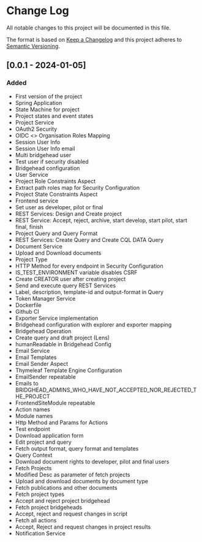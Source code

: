 # Change Log
All notable changes to this project will be documented in this file.

The format is based on [Keep a Changelog](http://keepachangelog.com/)
and this project adheres to [Semantic Versioning](http://semver.org/).

## [0.0.1 - 2024-01-05]
### Added
- First version of the project
- Spring Application
- State Machine for project
- Project states and event states
- Project Service
- OAuth2 Security
- OIDC <> Organisation Roles Mapping
- Session User Info
- Session User Info email
- Multi bridgehead user
- Test user if security disabled
- Bridgehead configuration
- User Service
- Project Role Constraints Aspect
- Extract path roles map for Security Configuration
- Project State Constraints Aspect
- Frontend service
- Set user as developer, pilot or final
- REST Services: Design and Create project
- REST Service: Accept, reject, archive, start develop, start pilot, start final, finish
- Project Query and Query Format
- REST Services: Create Query and Create CQL DATA Query
- Document Service
- Upload and Download documents
- Project Type
- HTTP Method for every endpoint in Security Configuration
- IS_TEST_ENVIRONMENT variable disables CSRF
- Create CREATOR user after creating project
- Send and execute query REST Services
- Label, description, template-id and output-format in Query
- Token Manager Service
- Dockerfile
- Github CI
- Exporter Service implementation
- Bridgehead configuration with explorer and exporter mapping
- Bridgehead Operation
- Create query and draft project (Lens)
- humanReadable in Bridgehead Config
- Email Service
- Email Templates
- Email Sender Aspect
- Thymeleaf Template Engine Configuration
- EmailSender repeatable
- Emails to BRIDGHEAD_ADMINS_WHO_HAVE_NOT_ACCEPTED_NOR_REJECTED_THE_PROJECT
- FrontendSiteModule repeatable
- Action names
- Module names
- Http Method and Params for Actions
- Test endpoint
- Download application form
- Edit project and query
- Fetch output format, query format and templates
- Query Context
- Download document rights to developer, pilot and final users
- Fetch Projects
- Modified Desc as parameter of fetch projects
- Upload and download documents by document type
- Fetch publications and other documents
- Fetch project types
- Accept and reject project bridgehead
- Fetch project bridgeheads
- Accept, reject and request changes in script
- Fetch all actions
- Accept, Reject and request changes in project results
- Notification Service
